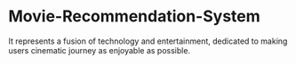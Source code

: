 # Movie-Recommendation-System
It  represents a fusion of technology and entertainment, dedicated to making users cinematic journey as enjoyable as possible. 
